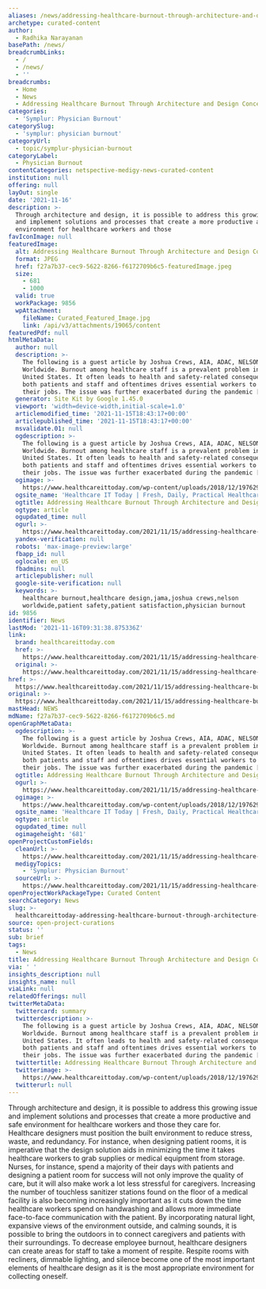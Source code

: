 ```yaml
---
aliases: /news/addressing-healthcare-burnout-through-architecture-and-design-concepts
archetype: curated-content
author:
  - Radhika Narayanan
basePath: /news/
breadcrumbLinks:
  - /
  - /news/
  - ''
breadcrumbs:
  - Home
  - News
  - Addressing Healthcare Burnout Through Architecture and Design Concepts
categories:
  - 'Symplur: Physician Burnout'
categorySlug:
  - 'symplur: physician burnout'
categoryUrl:
  - topic/symplur-physician-burnout
categoryLabel:
  - Physician Burnout
contentCategories: netspective-medigy-news-curated-content
institution: null
offering: null
layOut: single
date: '2021-11-16'
description: >-
  Through architecture and design, it is possible to address this growing issue
  and implement solutions and processes that create a more productive and safe
  environment for healthcare workers and those 
favIconImage: null
featuredImage:
  alt: Addressing Healthcare Burnout Through Architecture and Design Concepts
  format: JPEG
  href: f27a7b37-cec9-5622-8266-f6172709b6c5-featuredImage.jpeg
  size:
    - 681
    - 1000
  valid: true
  workPackage: 9856
  wpAttachment:
    fileName: Curated_Featured_Image.jpg
    link: /api/v3/attachments/19065/content
featuredPdf: null
htmlMetaData:
  author: null
  description: >-
    The following is a guest article by Joshua Crews, AIA, ADAC, NELSON
    Worldwide. Burnout among healthcare staff is a prevalent problem in the
    United States. It often leads to health and safety-related consequences for
    both patients and staff and oftentimes drives essential workers to leave
    their jobs. The issue was further exacerbated during the pandemic […]
  generator: Site Kit by Google 1.45.0
  viewport: 'width=device-width,initial-scale=1.0'
  articlemodified_time: '2021-11-15T18:43:17+00:00'
  articlepublished_time: '2021-11-15T18:43:17+00:00'
  msvalidate.01: null
  ogdescription: >-
    The following is a guest article by Joshua Crews, AIA, ADAC, NELSON
    Worldwide. Burnout among healthcare staff is a prevalent problem in the
    United States. It often leads to health and safety-related consequences for
    both patients and staff and oftentimes drives essential workers to leave
    their jobs. The issue was further exacerbated during the pandemic […]
  ogimage: >-
    https://www.healthcareittoday.com/wp-content/uploads/2018/12/197629736-1000px-physician-burnout-doctor-frustration-female.jpg
  ogsite_name: 'Healthcare IT Today | Fresh, Daily, Practical Healthcare IT Insights'
  ogtitle: Addressing Healthcare Burnout Through Architecture and Design Concepts
  ogtype: article
  ogupdated_time: null
  ogurl: >-
    https://www.healthcareittoday.com/2021/11/15/addressing-healthcare-burnout-through-architecture-and-design-concepts/
  yandex-verification: null
  robots: 'max-image-preview:large'
  fbapp_id: null
  oglocale: en_US
  fbadmins: null
  articlepublisher: null
  google-site-verification: null
  keywords: >-
    healthcare burnout,healthcare design,jama,joshua crews,nelson
    worldwide,patient safety,patient satisfaction,physician burnout
id: 9856
identifier: News
lastMod: '2021-11-16T09:31:38.875336Z'
link:
  brand: healthcareittoday.com
  href: >-
    https://www.healthcareittoday.com/2021/11/15/addressing-healthcare-burnout-through-architecture-and-design-concepts/
  original: >-
    https://www.healthcareittoday.com/2021/11/15/addressing-healthcare-burnout-through-architecture-and-design-concepts/
href: >-
  https://www.healthcareittoday.com/2021/11/15/addressing-healthcare-burnout-through-architecture-and-design-concepts/
original: >-
  https://www.healthcareittoday.com/2021/11/15/addressing-healthcare-burnout-through-architecture-and-design-concepts/
mastHead: NEWS
mdName: f27a7b37-cec9-5622-8266-f6172709b6c5.md
openGraphMetaData:
  ogdescription: >-
    The following is a guest article by Joshua Crews, AIA, ADAC, NELSON
    Worldwide. Burnout among healthcare staff is a prevalent problem in the
    United States. It often leads to health and safety-related consequences for
    both patients and staff and oftentimes drives essential workers to leave
    their jobs. The issue was further exacerbated during the pandemic […]
  ogtitle: Addressing Healthcare Burnout Through Architecture and Design Concepts
  ogurl: >-
    https://www.healthcareittoday.com/2021/11/15/addressing-healthcare-burnout-through-architecture-and-design-concepts/
  ogimage: >-
    https://www.healthcareittoday.com/wp-content/uploads/2018/12/197629736-1000px-physician-burnout-doctor-frustration-female.jpg
  ogsite_name: 'Healthcare IT Today | Fresh, Daily, Practical Healthcare IT Insights'
  ogtype: article
  ogupdated_time: null
  ogimageheight: '681'
openProjectCustomFields:
  cleanUrl: >-
    https://www.healthcareittoday.com/2021/11/15/addressing-healthcare-burnout-through-architecture-and-design-concepts/
  medigyTopics:
    - 'Symplur: Physician Burnout'
  sourceUrl: >-
    https://www.healthcareittoday.com/2021/11/15/addressing-healthcare-burnout-through-architecture-and-design-concepts/
openProjectWorkPackageType: Curated Content
searchCategory: News
slug: >-
  healthcareittoday-addressing-healthcare-burnout-through-architecture-and-design-concepts
source: open-project-curations
status: ''
sub: brief
tags:
  - News
title: Addressing Healthcare Burnout Through Architecture and Design Concepts
via: ' '
insights_description: null
insights_name: null
viaLink: null
relatedOfferings: null
twitterMetaData:
  twittercard: summary
  twitterdescription: >-
    The following is a guest article by Joshua Crews, AIA, ADAC, NELSON
    Worldwide. Burnout among healthcare staff is a prevalent problem in the
    United States. It often leads to health and safety-related consequences for
    both patients and staff and oftentimes drives essential workers to leave
    their jobs. The issue was further exacerbated during the pandemic […]
  twittertitle: Addressing Healthcare Burnout Through Architecture and Design Concepts
  twitterimage: >-
    https://www.healthcareittoday.com/wp-content/uploads/2018/12/197629736-1000px-physician-burnout-doctor-frustration-female.jpg
  twitterurl: null
---
```

<p>Through architecture and design, it is possible to address this growing issue and implement solutions and processes that create a more productive and safe environment for healthcare workers and those they care for.
Healthcare designers must position the built environment to reduce stress, waste, and redundancy.
For instance, when designing patient rooms, it is imperative that the design solution aids in minimizing the time it takes healthcare workers to grab supplies or medical equipment from storage.
Nurses, for instance, spend a majority of their days with patients and designing a patient room for success will not only improve the quality of care, but it will also make work a lot less stressful for caregivers.
Increasing the number of touchless sanitizer stations found on the floor of a medical facility is also becoming increasingly important as it cuts down the time healthcare workers spend on handwashing and allows more immediate face-to-face communication with the patient.
By incorporating natural light, expansive views of the environment outside, and calming sounds, it is possible to bring the outdoors in to connect caregivers and patients with their surroundings.
To decrease employee burnout, healthcare designers can create areas for staff to take a moment of respite.
Respite rooms with recliners, dimmable lighting, and silence become one of the most important elements of healthcare design as it is the most appropriate environment for collecting oneself.</p>